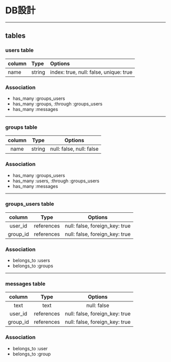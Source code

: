 # DB設計
***
## tables
### users table
| column           | Type         | Options                                  |
|:-----------------|:-------------|:-----------------------------------------|
| name             | string       | index: true, null: false, unique: true   |
### Association
* has_many :groups_users
* has_many :groups, :through :groups_users
* has_many :messages
***
### groups table
| column           | Type         | Options                                  |
|:----------------:|:------------:|:----------------------------------------:|
| name             | string       | null: false, null: false                 |
### Association
* has_many :groups_users
* has_many :users, :through :groups_users
* has_many :messages
***
### groups_users table
| column           | Type         | Options                                  |
|:----------------:|:------------:|:----------------------------------------:|
| user_id          | references   | null: false, foreign_key: true           |
| group_id         | references   | null: false, foreign_key: true           |
### Association
* belongs_to :users
* belongs_to :groups
***
### messages table
| column           | Type         | Options                                  |
|:----------------:|:------------:|:----------------------------------------:|
| text             | text         | null: false                              |
| user_id          | references   | null: false, foreign_key: true           |
| group_id         | references   | null: false, foreign_key: true           |
### Association
* belongs_to :user
* belongs_to :group
